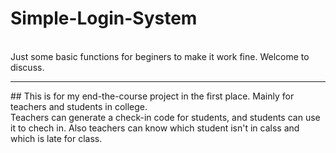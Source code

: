 # Simple-Login-System
<br>
Just some basic functions for beginers to make it work fine. Welcome to discuss.
<hr>
## This is for my end-the-course project in the first place. Mainly for teachers and students in college.
<br>
Teachers can generate a check-in code for students, and students can use it to chech in. Also teachers can know which   student isn't in calss and which is late for class.
